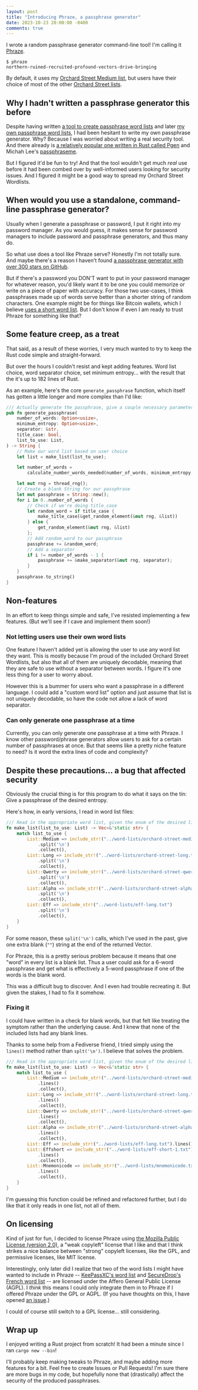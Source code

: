 ```yaml
---
layout: post
title: "Introducing Phraze, a passphrase generator"
date: 2023-10-23 20:00:00 -0400
comments: true
---
```


I wrote a random passphrase generator command-line tool! I'm calling it [Phraze](https://github.com/sts10/phraze).

```
$ phraze
northern-ruined-recruited-profound-vectors-drive-bringing
```

By default, it uses my [Orchard Street Medium list](https://github.com/sts10/orchard-street-wordlists#orchard-street-medium-list), but users have their choice of most of the other [Orchard Street lists](https://github.com/sts10/orchard-street-wordlists).

## Why I hadn't written a passphrase generator this before
Despite having written [a tool to create passphrase word lists](https://github.com/sts10/tidy) and later [my own passphrase word lists](https://github.com/sts10/orchard-street-wordlists), I had been hesitant to write my own passphrase generator. Why? Because I was worried about writing a real security tool. And there already is [a relatively popular one written in Rust called Pgen](https://github.com/ctsrc/Pgen) and Michah Lee's [passphraseme](https://github.com/micahflee/passphraseme). 

But I figured it'd be fun to try! And that the tool wouldn't get much _real_ use before it had been combed over by well-informed users looking for security issues. And I figured it might be a good way to spread my Orchard Street Wordlists.

## When would you use a standalone, command-line passphrase generator?

Usually when I generate a passphrase or password, I put it right into my password manager. As you would guess, it makes sense for password managers to include password and passphrase generators, and thus many do.

So what use does a tool like Phraze serve? Honestly I'm not totally sure. And maybe there's a reason I haven't found [a passphrase generator with over 300 stars on GitHub](https://github.com/topics/passphrase-generator). 

But if there's a password you DON'T want to put in your password manager for whatever reason, you'd likely want it to be one you could memorize or write on a piece of paper with accuracy. For those two use-cases, I think passphrases made up of words serve better than a shorter string of random characters. One example might be for things like Bitcoin wallets, which I believe [uses a short word list](https://github.com/bitcoin/bips/blob/master/bip-0039/english.txt). But I don't know if even I am ready to trust Phraze for something like that?

## Some feature creep, as a treat
That said, as a result of these worries, I very much wanted to try to keep the Rust code simple and straight-forward.

But over the hours I couldn't resist and kept adding features. Word list choice, word separator choice, set minimum entropy... with the result that the it's up to 182 lines of Rust.

As an example, here's the core `generate_passphrase` function, which itself has gotten a little longer and more complex than I'd like:

```rust
/// Actually generate the passphrase, give a couple necessary parameters.
pub fn generate_passphrase(
    number_of_words: Option<usize>,
    minimum_entropy: Option<usize>,
    separator: &str,
    title_case: bool,
    list_to_use: List,
) -> String {
    // Make our word list based on user choice
    let list = make_list(list_to_use);

    let number_of_words =
        calculate_number_words_needed(number_of_words, minimum_entropy, list.len());

    let mut rng = thread_rng();
    // Create a blank String for our passphrase
    let mut passphrase = String::new();
    for i in 0..number_of_words {
        // Check if we're doing title_case
        let random_word = if title_case {
            make_title_case(&get_random_element(&mut rng, &list))
        } else {
            get_random_element(&mut rng, &list)
        };
        // Add random_word to our passphrase
        passphrase += &random_word;
        // Add a separator
        if i != number_of_words - 1 {
            passphrase += &make_separator(&mut rng, separator);
        }
    }
    passphrase.to_string()
}
```

## Non-features

In an effort to keep things simple and safe, I've resisted implementing a few features. (But we'll see if I cave and implement them soon!)

### Not letting users use their own word lists

One feature I haven't added yet is allowing the user to use any word list they want. This is mostly because I'm proud of the included Orchard Street Wordlists, but also that all of them are uniquely decodable, meaning that they are safe to use without a separator between words. I figure it's one less thing for a user to worry about.

However this is a bummer for users who want a passphrase in a different language. I could add a "custom word list" option and just assume that list is not uniquely decodable, so have the code not allow a lack of word separator.

### Can only generate one passphrase at a time

Currently, you can only generate one passphrase at a time with Phraze. I know other password/phrase generators allow users to ask for a certain number of passphrases at once. But that seems like a pretty niche feature to need? Is it word the extra lines of code and complexity?

## Despite these precautions... a bug that affected security

Obviously the crucial thing is for this program to do what it says on the tin: Give a passphrase of the desired entropy.

Here's how, in early versions, I read in word list files:

```rust
/// Read in the appropriate word list, given the enum of the desired list
fn make_list(list_to_use: List) -> Vec<&'static str> {
    match list_to_use {
        List::Medium => include_str!("../word-lists/orchard-street-medium.txt")
            .split('\n')
            .collect(),
        List::Long => include_str!("../word-lists/orchard-street-long.txt")
            .split('\n')
            .collect(),
        List::Qwerty => include_str!("../word-lists/orchard-street-qwerty.txt")
            .split('\n')
            .collect(),
        List::Alpha => include_str!("../word-lists/orchard-street-alpha.txt")
            .split('\n')
            .collect(),
        List::Eff => include_str!("../word-lists/eff-long.txt")
            .split('\n')
            .collect(),
    }
}
```

For some reason, these `split('\n')` calls, which I've used in the past, give one extra blank (`""`) string at the end of the returned Vector.

For Phraze, this is a pretty serious problem because it means that one "word" in every list is a blank list. Thus a user could ask for a 6-word passphrase and get what is effectively a 5-word passphrase if one of the words is the blank word.

This was a difficult bug to discover. And I even had trouble recreating it. But given the stakes, I had to fix it somehow.

### Fixing it

I could have written in a check for blank words, but that felt like treating the symptom rather than the underlying cause. And I knew that none of the included lists had any blank lines.

Thanks to some help from a Fediverse friend, I tried simply using the `lines()` method rather than `splt('\n')`. I believe that solves the problem.

```rust
/// Read in the appropriate word list, given the enum of the desired list
fn make_list(list_to_use: List) -> Vec<&'static str> {
    match list_to_use {
        List::Medium => include_str!("../word-lists/orchard-street-medium.txt")
            .lines()
            .collect(),
        List::Long => include_str!("../word-lists/orchard-street-long.txt")
            .lines()
            .collect(),
        List::Qwerty => include_str!("../word-lists/orchard-street-qwerty.txt")
            .lines()
            .collect(),
        List::Alpha => include_str!("../word-lists/orchard-street-alpha.txt")
            .lines()
            .collect(),
        List::Eff => include_str!("../word-lists/eff-long.txt").lines().collect(),
        List::Effshort => include_str!("../word-lists/eff-short-1.txt")
            .lines()
            .collect(),
        List::Mnemonicode => include_str!("../word-lists/mnemonicode.txt")
            .lines()
            .collect(),
    }
}
```

I'm guessing this function could be refined and refactored further, but I do like that it only reads in one list, not all of them.

## On licensing

Kind of just for fun, I decided to license Phraze using [the Mozilla Public License (version 2.0)](https://github.com/sts10/phraze/blob/main/LICENSE.txt), a "weak copyleft" license that I like and that I think strikes a nice balance between "strong" copyleft licenses, like the GPL, and permissive licenses, like MIT license.

Interestingly, only later did I realize that two of the word lists I might have wanted to include in Phraze -- [KeePassXC's word list](https://github.com/keepassxreboot/keepassxc/blob/develop/share/wordlists/eff_large.wordlist) and [SecureDrop's French word list](https://github.com/freedomofpress/securedrop/blob/develop/securedrop/wordlists/fr.txt) -- are licensed under the Affero General Public License (AGPL). I _think_ this means I could only integrate them in to Phraze if I offered Phraze under the GPL or AGPL. (If you have thoughts on this, I have opened [an issue](https://github.com/sts10/phraze/issues/5).)

I could of course still switch to a GPL license... still considering. 

## Wrap up

I enjoyed writing a Rust project from scratch! It had been a minute since I ran `cargo new --bin`! 

I'll probably keep making tweaks to Phraze, and maybe adding more features for a bit. Feel free to create Issues or Pull Requests! I'm sure there are more bugs in my code, but hopefully none that (drastically) affect the security of the produced passphrases.

